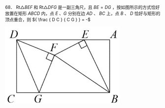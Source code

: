68． $\mathrm { R t } \triangle B E F$ 和 $\mathrm { R t } \triangle D F G$ 是一副三角尺，且 $B E = D G$ ，按如图所示的方式恰好放置在矩形 $A B C D$ 内，点 $E$ 、$G$ 分别在边 $A D$ 、 $B C$ 上，点 $B$ 、 $D$ 恰好与矩形的顶点重合，则 ${ \frac { D C } { C G } } = -$

![](<../../qs_image_DB/专题1-2_一文吃透相似三角形12个模型·共14类题型（解析版）/f46b75ceeeb10978413f153bfe4d7dece3f71928ca664a7411fe8460986bf745.jpg>)

